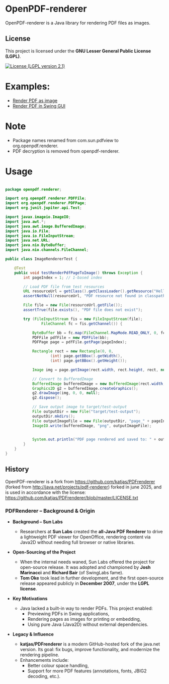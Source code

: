 OpenPDF-renderer
============

OpenPDF-renderer is a Java library for rendering PDF files as images.

## License

This project is licensed under the **GNU Lesser General Public License (LGPL)**. 

[![License (LGPL version 2.1)](https://img.shields.io/badge/license-GNU%20LGPL%20version%202.1-blue.svg?style=flat-square)](http://opensource.org/licenses/LGPL-2.1)

Examples:
========
* [Render PDF as image](https://github.com/LibrePDF/OpenPDF/blob/master/openpdf-renderer/src/test/java/openpdf/renderer/ImageRendererTest.java)
* [Render PDF in Swing GUI](https://github.com/LibrePDF/OpenPDF/blob/master/openpdf-renderer/src/test/java/openpdf/renderer/PdfRendererGui.java)


Note
=====
* Package names renamed from com.sun.pdfview to org.openpdf.renderer.
* PDF decryption is removed from openpdf-renderer.

Usage
=====

```java

package openpdf.renderer;

import org.openpdf.renderer.PDFFile;
import org.openpdf.renderer.PDFPage;
import org.junit.jupiter.api.Test;

import javax.imageio.ImageIO;
import java.awt.*;
import java.awt.image.BufferedImage;
import java.io.File;
import java.io.FileInputStream;
import java.net.URL;
import java.nio.ByteBuffer;
import java.nio.channels.FileChannel;

public class ImageRendererTest {

    @Test
    public void testRenderPdfPageToImage() throws Exception {
        int pageIndex = 1; // 1-based index

        // Load PDF file from test resources
        URL resourceUrl = getClass().getClassLoader().getResource("HelloWorldMeta.pdf");
        assertNotNull(resourceUrl, "PDF resource not found in classpath");

        File file = new File(resourceUrl.getFile());
        assertTrue(file.exists(), "PDF file does not exist");

        try (FileInputStream fis = new FileInputStream(file);
                FileChannel fc = fis.getChannel()) {

            ByteBuffer bb = fc.map(FileChannel.MapMode.READ_ONLY, 0, fc.size());
            PDFFile pdfFile = new PDFFile(bb);
            PDFPage page = pdfFile.getPage(pageIndex);

            Rectangle rect = new Rectangle(0, 0,
                    (int) page.getBBox().getWidth(),
                    (int) page.getBBox().getHeight());

            Image img = page.getImage(rect.width, rect.height, rect, null, true, true);

            // Convert to BufferedImage
            BufferedImage bufferedImage = new BufferedImage(rect.width, rect.height, BufferedImage.TYPE_INT_ARGB);
            Graphics2D g2 = bufferedImage.createGraphics();
            g2.drawImage(img, 0, 0, null);
            g2.dispose();

            // Save output image to target/test-output
            File outputDir = new File("target/test-output");
            outputDir.mkdirs();
            File outputImageFile = new File(outputDir, "page_" + pageIndex + ".png");
            ImageIO.write(bufferedImage, "png", outputImageFile);

            
            System.out.println("PDF page rendered and saved to: " + outputImageFile.getAbsolutePath());
        }
    }
}
```

## History

OpenPDF-renderer is a fork from https://github.com/katjas/PDFrenderer (forked from http://java.net/projects/pdf-renderer) forked in june 2025, and is used in accordance with the license: https://github.com/katjas/PDFrenderer/blob/master/LICENSE.txt

### PDFRenderer – Background & Origin

- **Background – Sun Labs**  
  - Researchers at **Sun Labs** created the **all-Java PDF Renderer** to drive a lightweight PDF viewer for OpenOffice, rendering content via Java2D without needing full browser or native libraries.  


- **Open-Sourcing of the Project**  
  - When the internal needs waned, Sun Labs offered the project for open-source release. It was adopted and championed by **Josh Marinacci** and **Richard Bair** (of SwingLabs fame).  
  - **Tom Oke** took lead in further development, and the first open-source release appeared publicly in **December 2007**, under the **LGPL license**.  

- **Key Motivations**  
  - Java lacked a built-in way to render PDFs. This project enabled:
    - Previewing PDFs in Swing applications,
    - Rendering pages as images for printing or embedding,
    - Using pure Java (Java2D) without external dependencies.  

- **Legacy & Influence**  
  - **katjas/PDFrenderer** is a modern GitHub-hosted fork of the java.net version. Its goal: fix bugs, improve functionality, and modernize the rendering pipeline.  
  - Enhancements include:
    - Better colour space handling,
    - Support for more PDF features (annotations, fonts, JBIG2 decoding, etc.).  




